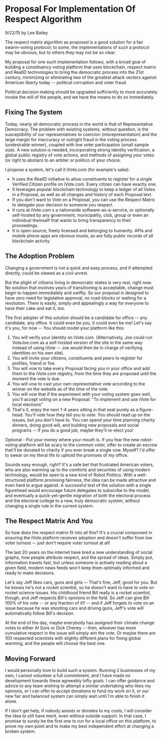 Proposal For Implementation Of Respect Algorithm
================================================

9/22/15 by Lee Bailey

The respect matrix algorithm as proposed is a good solution for a fair swarm-voting protocol; to some, the implementations of such a protocol may be obvious, but to others they may not be so clear.

My proposal for one such implementation follows, with a broad goal of building a constituency voting platform that uses blockchain, respect matrix and RealID technologies to bring the democratic process into the 21st century, minimizing or eliminating two of the greatest attack vectors against American liberty today -- political corruption and voter fraud.

Political decision making should be upgraded sufficiently to more accurately invoke the will of the people, and we have the means to do so immediately.

Fixing The System
-----------------

Today, nearly all democratic process in the world is that of Representative Democracy. The problem with existing systems, without question, is the susceptibility of our representatives to coercion (misrepresentation) and the large margin for inaccuracy or outright fraud in the voting process (undesirable winner), coupled with low voter participation (small sample size). A new solution is needed, incorporating strong identity verification, a global public registry of vote actions, and methods of assigning your votes (or right to abstain) to an arbiter or politico of your choice.

I propose a system, let's call it iVote.com (for example's sake):

 - It uses the RealID initiative to allow constituents to register for a
   single Verified Citizen profile on iVote.com. Every citizen can have
   exactly one.
 - It leverages popular blockchain technology to keep a ledger of all
   Votes in a Proposal, as well as all changes and history of each
   Proposal text.
 - If you don't want to Vote on a Proposal, you can use the Respect
   Matrix to delegate your decision to someone you respect.
 - It runs at iVote.com s a nationwide software-as-a-service, or
   optionally self-hosted by any government, municipality, club, group
   or even an individual themself that wants to bring transparency to
   their proceedings.
 - It is open-source, freely licensed and belonging to humanity. APIs
   and mobile phone apps are obvious musts, as are fully public records
   of all blockchain activity.

The Adoption Problem
--------------------

Changing a government is not a quick and easy process, and if attempted directly, could be viewed as a civil unrest.

But the plight of citizens living in democratic states is very real, right now. No solution that involves years of transitioning is acceptable, change must begin to happen immediately and swiftly. So our proposal is designed to have zero need for legislative approval, no road-blocks or waiting for a revolution. There is easily, simply and appealingly a way for everyone to have their cake and eat it, too.

The first adopter of this solution should be a candidate for office -- any candidate, any office. It could even be you, it could even be me! Let's say it's you, for now -- You should model your platform like this:

 1. You will verify your identity on iVote.com. (Alternatively, Joe
    could run VoteJoe.com as a self-hosted version of the site in the
    same way instead of using iVote -- Joe would then be in charge of
    verifying identities on his own site).
 2. You will invite your citizens, constituents and peers to register
    for profiles, friend or foe.
 3. You will vow to take every Proposal facing you in your office and
    add them to the iVote.com registry, from the time they are proposed
    until the moment the vote is due.
 4. You will vow to cast your own representative vote according to the
    winner on the website as of the time of the vote.
 5. You will vow that if the experiment with your voting system goes
    well, you'll accept voting on a new Proposal: "To implement and use
    iVote for local elections"
 6. That's it, enjoy the next 1-4 years sitting in that seat purely as a
    figure-head. You'll vote how they tell you to vote. You should read
    up on the issues, but you don't have to. You can spend your time
    planning charity dinners, doing good will, and building new
    proposals and social programs -- If you do a good job, maybe they'll
    re-elect you!

Optional - Put your money where your mouth is. If you fear the new robot-voting-platform will be scary to the common voter, offer to create an escrow that'll be donated to charity if you ever break a single vow. Myself? I'd offer to swear on my literal life to uphold the promises of my office.

Sounds easy enough, right? It's a safe bet that frustrated American voters, who are also warming up to the comforts and securities of using modern technology, would be open to a new kind of Robot Politico. With a well-structured platform promising fairness, the idea can be made attractive and even hard to argue against. A successful test of the solution with a single figurehead would encourage future delegates to subscribe to the model, and eventually a quick-yet-gentle migration of both the electoral process and the electoral college to a new, truly democratic system, without changing a single rule in the current system.

The Respect Matrix And You
--------------------------

So how does the respect matrix fit into all this? It's a crucial component in ensuring the iVote platform receives adoption and doesn't suffer from low voter turnout -- just don't require voter turnout at all!

The last 20 years on the internet have bred a new understanding of social graphs, how people attribute respect, and the spread of ideas. Simply put, information travels fast, but unless someone is actively reading about a given field, modern news feeds won't keep them optimally informed and ready to make decisions.

Let's say Jeff likes cars, guns and girls -- That's fine, Jeff, good for you. But he knows he's not a rocket scientist, so he doesn't want to have to vote on rocket science issues. His childhood friend Bill really is a rocket scientist, though, and Jeff respects Bill's opinions in the field. So Jeff can give Bill 100% of his vote -- or any fraction of it!! -- and if Jeff forgets to vote on an issue because he was shooting cars and driving guns, Jeff's vote will automatically follow Bill's decision.

At the end of the day, maybe everybody has assigned their climate change votes to either Al Gore or Dick Cheney -- then, whoever has more cumulative respect in the issue will simply win the vote. Or maybe there are 100 respected scientists with slightly different plans for fixing global warming, and the people will choose the best one.

Moving Forward
--------------
I would personally love to build such a system. Running 2 businesses of my own, I cannot volunteer a full commitment, and I have made no development towards these agreeably lofty goals. I can offer guidance and advice to any team wishing to attempt a similar undertaking who likes my opinions, or I can offer to accept donations to fund my work on it, or our new fair and balanced system can simply wait until I'm able to finish it alone.

If I don't get help, if nobody assists or donates to my costs, I will consider the idea to still have merit, even without outside support. In that case, I promise to surely be the first one to run for a local office on this platform, to prove my own point and to make my best independent effort at changing a broken system.
